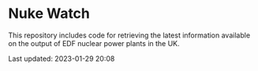 # Nuke Watch

This repository includes code for retrieving the latest information available on the output of EDF nuclear power plants in the UK.

Last updated: 2023-01-29 20:08
